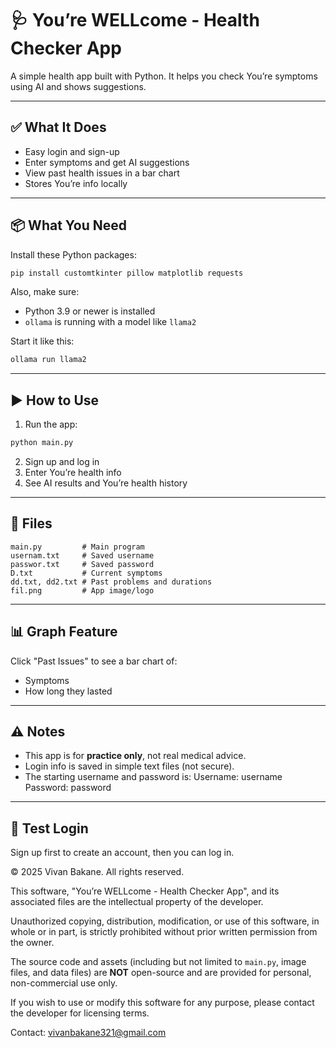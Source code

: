 # 🩺 You’re WELLcome - Health Checker App

A simple health app built with Python. It helps you check You’re symptoms using AI and shows suggestions.

---

## ✅ What It Does

- Easy login and sign-up
- Enter symptoms and get AI suggestions
- View past health issues in a bar chart
- Stores You’re info locally

---

## 📦 What You Need

Install these Python packages:

```bash
pip install customtkinter pillow matplotlib requests
```

Also, make sure:
- Python 3.9 or newer is installed
- `ollama` is running with a model like `llama2`

Start it like this:

```bash
ollama run llama2
```

---

## ▶️ How to Use

1. Run the app:

```bash
python main.py
```

2. Sign up and log in
3. Enter You’re health info
4. See AI results and You’re health history

---

## 📁 Files

```
main.py         # Main program
usernam.txt     # Saved username
passwor.txt     # Saved password
D.txt           # Current symptoms
dd.txt, dd2.txt # Past problems and durations
fil.png         # App image/logo
```

---

## 📊 Graph Feature

Click "Past Issues" to see a bar chart of:
- Symptoms
- How long they lasted

---

## ⚠️ Notes

- This app is for **practice only**, not real medical advice.
- Login info is saved in simple text files (not secure).
- The starting username and password is:
    Username: username
    Password: password

---

## 🧪 Test Login

Sign up first to create an account, then you can log in.

© 2025 Vivan Bakane. All rights reserved.

This software, "You’re WELLcome - Health Checker App", and its associated files are the intellectual property of the developer.

Unauthorized copying, distribution, modification, or use of this software, in whole or in part, is strictly prohibited without prior written permission from the owner.

The source code and assets (including but not limited to `main.py`, image files, and data files) are **NOT** open-source and are provided for personal, non-commercial use only.

If you wish to use or modify this software for any purpose, please contact the developer for licensing terms.

Contact: vivanbakane321@gmail.com
